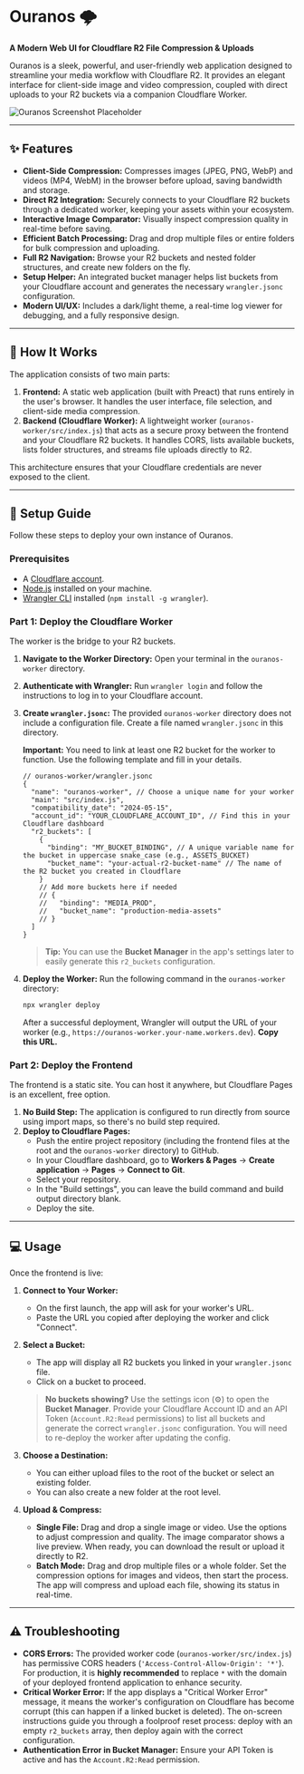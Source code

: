 # Ouranos 🌩️

**A Modern Web UI for Cloudflare R2 File Compression & Uploads**

Ouranos is a sleek, powerful, and user-friendly web application designed to streamline your media workflow with Cloudflare R2. It provides an elegant interface for client-side image and video compression, coupled with direct uploads to your R2 buckets via a companion Cloudflare Worker.

![Ouranos Screenshot Placeholder](https://i.imgur.com/gC5h5x0.png)

---

## ✨ Features

-   **Client-Side Compression:** Compresses images (JPEG, PNG, WebP) and videos (MP4, WebM) in the browser before upload, saving bandwidth and storage.
-   **Direct R2 Integration:** Securely connects to your Cloudflare R2 buckets through a dedicated worker, keeping your assets within your ecosystem.
-   **Interactive Image Comparator:** Visually inspect compression quality in real-time before saving.
-   **Efficient Batch Processing:** Drag and drop multiple files or entire folders for bulk compression and uploading.
-   **Full R2 Navigation:** Browse your R2 buckets and nested folder structures, and create new folders on the fly.
-   **Setup Helper:** An integrated bucket manager helps list buckets from your Cloudflare account and generates the necessary `wrangler.jsonc` configuration.
-   **Modern UI/UX:** Includes a dark/light theme, a real-time log viewer for debugging, and a fully responsive design.

---

## 🚀 How It Works

The application consists of two main parts:

1.  **Frontend:** A static web application (built with Preact) that runs entirely in the user's browser. It handles the user interface, file selection, and client-side media compression.
2.  **Backend (Cloudflare Worker):** A lightweight worker (`ouranos-worker/src/index.js`) that acts as a secure proxy between the frontend and your Cloudflare R2 buckets. It handles CORS, lists available buckets, lists folder structures, and streams file uploads directly to R2.

This architecture ensures that your Cloudflare credentials are never exposed to the client.

---

## 🔧 Setup Guide

Follow these steps to deploy your own instance of Ouranos.

### Prerequisites

-   A [Cloudflare account](https://dash.cloudflare.com/sign-up).
-   [Node.js](https://nodejs.org/en/) installed on your machine.
-   [Wrangler CLI](https://developers.cloudflare.com/workers/wrangler/install-and-update/) installed (`npm install -g wrangler`).

### Part 1: Deploy the Cloudflare Worker

The worker is the bridge to your R2 buckets.

1.  **Navigate to the Worker Directory:**
    Open your terminal in the `ouranos-worker` directory.

2.  **Authenticate with Wrangler:**
    Run `wrangler login` and follow the instructions to log in to your Cloudflare account.

3.  **Create `wrangler.jsonc`:**
    The provided `ouranos-worker` directory does not include a configuration file. Create a file named `wrangler.jsonc` in this directory.

    **Important:** You need to link at least one R2 bucket for the worker to function. Use the following template and fill in your details.

    ```jsonc
    // ouranos-worker/wrangler.jsonc
    {
      "name": "ouranos-worker", // Choose a unique name for your worker
      "main": "src/index.js",
      "compatibility_date": "2024-05-15",
      "account_id": "YOUR_CLOUDFLARE_ACCOUNT_ID", // Find this in your Cloudflare dashboard
      "r2_buckets": [
        {
          "binding": "MY_BUCKET_BINDING", // A unique variable name for the bucket in uppercase snake_case (e.g., ASSETS_BUCKET)
          "bucket_name": "your-actual-r2-bucket-name" // The name of the R2 bucket you created in Cloudflare
        }
        // Add more buckets here if needed
        // {
        //   "binding": "MEDIA_PROD",
        //   "bucket_name": "production-media-assets"
        // }
      ]
    }
    ```
    > **Tip:** You can use the **Bucket Manager** in the app's settings later to easily generate this `r2_buckets` configuration.

4.  **Deploy the Worker:**
    Run the following command in the `ouranos-worker` directory:
    ```bash
    npx wrangler deploy
    ```
    After a successful deployment, Wrangler will output the URL of your worker (e.g., `https://ouranos-worker.your-name.workers.dev`). **Copy this URL.**

### Part 2: Deploy the Frontend

The frontend is a static site. You can host it anywhere, but Cloudflare Pages is an excellent, free option.

1.  **No Build Step:** The application is configured to run directly from source using import maps, so there's no build step required.
2.  **Deploy to Cloudflare Pages:**
    -   Push the entire project repository (including the frontend files at the root and the `ouranos-worker` directory) to GitHub.
    -   In your Cloudflare dashboard, go to **Workers & Pages** -> **Create application** -> **Pages** -> **Connect to Git**.
    -   Select your repository.
    -   In the "Build settings", you can leave the build command and build output directory blank.
    -   Deploy the site.

---

## 💻 Usage

Once the frontend is live:

1.  **Connect to Your Worker:**
    -   On the first launch, the app will ask for your worker's URL.
    -   Paste the URL you copied after deploying the worker and click "Connect".

2.  **Select a Bucket:**
    -   The app will display all R2 buckets you linked in your `wrangler.jsonc` file.
    -   Click on a bucket to proceed.
    > **No buckets showing?** Use the settings icon (⚙️) to open the **Bucket Manager**. Provide your Cloudflare Account ID and an API Token (`Account.R2:Read` permissions) to list all buckets and generate the correct `wrangler.jsonc` configuration. You will need to re-deploy the worker after updating the config.

3.  **Choose a Destination:**
    -   You can either upload files to the root of the bucket or select an existing folder.
    -   You can also create a new folder at the root level.

4.  **Upload & Compress:**
    -   **Single File:** Drag and drop a single image or video. Use the options to adjust compression and quality. The image comparator shows a live preview. When ready, you can download the result or upload it directly to R2.
    -   **Batch Mode:** Drag and drop multiple files or a whole folder. Set the compression options for images and videos, then start the process. The app will compress and upload each file, showing its status in real-time.

---

## ⚠️ Troubleshooting

-   **CORS Errors:** The provided worker code (`ouranos-worker/src/index.js`) has permissive CORS headers (`'Access-Control-Allow-Origin': '*'`). For production, it is **highly recommended** to replace `*` with the domain of your deployed frontend application to enhance security.
-   **Critical Worker Error:** If the app displays a "Critical Worker Error" message, it means the worker's configuration on Cloudflare has become corrupt (this can happen if a linked bucket is deleted). The on-screen instructions guide you through a foolproof reset process: deploy with an empty `r2_buckets` array, then deploy again with the correct configuration.
-   **Authentication Error in Bucket Manager:** Ensure your API Token is active and has the `Account.R2:Read` permission.
